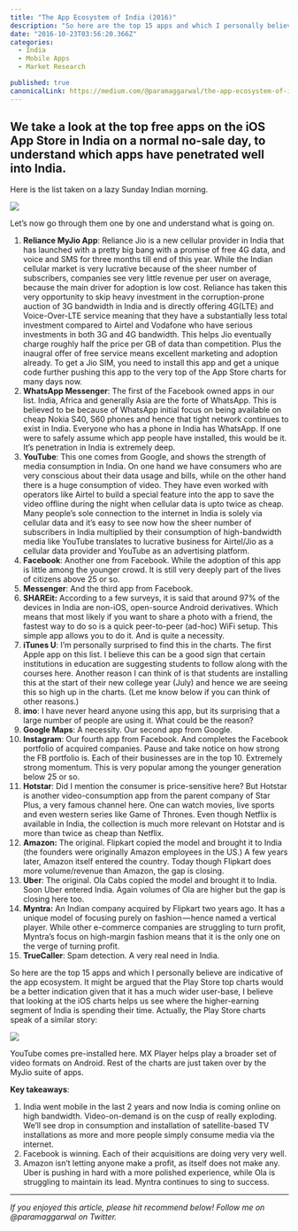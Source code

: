 ```yaml
---
title: "The App Ecosystem of India (2016)"
description: "So here are the top 15 apps and which I personally believe are indicative of the app ecosystem. It might be argued that the Play Store top charts would be a better indication given that it has a much…"
date: "2016-10-23T03:56:20.366Z"
categories: 
  - India
  - Mobile Apps
  - Market Research

published: true
canonicalLink: https://medium.com/@paramaggarwal/the-app-ecosystem-of-india-iphone-2016-3aba323f5db8
---
```


## We take a look at the top free apps on the iOS App Store in India on a normal no-sale day, to understand which apps have penetrated well into India.

Here is the list taken on a lazy Sunday Indian morning.

![](/img/1*yT4rqZiVMOoFv7wEcjDXaA.png)

Let’s now go through them one by one and understand what is going on.

1.  **Reliance MyJio App**: Reliance Jio is a new cellular provider in India that has launched with a pretty big bang with a promise of free 4G data, and voice and SMS for three months till end of this year. While the Indian cellular market is very lucrative because of the sheer number of subscribers, companies see very little revenue per user on average, because the main driver for adoption is low cost. Reliance has taken this very opportunity to skip heavy investment in the corruption-prone auction of 3G bandwidth in India and is directly offering 4G(LTE) and Voice-Over-LTE service meaning that they have a substantially less total investment compared to Airtel and Vodafone who have serious investments in both 3G and 4G bandwidth. This helps Jio eventually charge roughly half the price per GB of data than competition. Plus the inaugral offer of free service means excellent marketing and adoption already. To get a Jio SIM, you need to install this app and get a unique code further pushing this app to the very top of the App Store charts for many days now.
2.  **WhatsApp Messenger**: The first of the Facebook owned apps in our list. India, Africa and generally Asia are the forte of WhatsApp. This is believed to be because of WhatsApp initial focus on being available on cheap Nokia S40, S60 phones and hence that tight network continues to exist in India. Everyone who has a phone in India has WhatsApp. If one were to safely assume which app people have installed, this would be it. It’s penetration in India is extremely deep.
3.  **YouTube**: This one comes from Google, and shows the strength of media consumption in India. On one hand we have consumers who are very conscious about their data usage and bills, while on the other hand there is a huge consumption of video. They have even worked with operators like Airtel to build a special feature into the app to save the video offline during the night when cellular data is upto twice as cheap. Many people’s sole connection to the internet in India is solely via cellular data and it’s easy to see now how the sheer number of subscribers in India multiplied by their consumption of high-bandwidth media like YouTube translates to lucrative business for Airtel/Jio as a cellular data provider and YouTube as an advertising platform.
4.  **Facebook**: Another one from Facebook. While the adoption of this app is little among the younger crowd. It is still very deeply part of the lives of citizens above 25 or so.
5.  **Messenger**: And the third app from Facebook.
6.  **SHAREit:** According to a few surveys, it is said that around 97% of the devices in India are non-iOS, open-source Android derivatives. Which means that most likely if you want to share a photo with a friend, the fastest way to do so is a quick peer-to-peer (ad-hoc) WiFi setup. This simple app allows you to do it. And is quite a necessity.
7.  **iTunes U**: I’m personally surprised to find this in the charts. The first Apple app on this list. I believe this can be a good sign that certain institutions in education are suggesting students to follow along with the courses here. Another reason I can think of is that students are installing this at the start of their new college year (July) and hence we are seeing this so high up in the charts. (Let me know below if you can think of other reasons.)
8.  **imo**: I have never heard anyone using this app, but its surprising that a large number of people are using it. What could be the reason?
9.  **Google Maps**: A necessity. Our second app from Google.
10.  **Instagram**: Our fourth app from Facebook. And completes the Facebook portfolio of acquired companies. Pause and take notice on how strong the FB portfolio is. Each of their businesses are in the top 10. Extremely strong momentum. This is very popular among the younger generation below 25 or so.
11.  **Hotstar**: Did I mention the consumer is price-sensitive here? But Hotstar is another video-consumption app from the parent company of Star Plus, a very famous channel here. One can watch movies, live sports and even western series like Game of Thrones. Even though Netflix is available in India, the collection is much more relevant on Hotstar and is more than twice as cheap than Netflix.
12.  **Amazon:** The original. Flipkart copied the model and brought it to India (the founders were originally Amazon employees in the US.) A few years later, Amazon itself entered the country. Today though Flipkart does more volume/revenue than Amazon, the gap is closing.
13.  **Uber**: The original. Ola Cabs copied the model and brought it to India. Soon Uber entered India. Again volumes of Ola are higher but the gap is closing here too.
14.  **Myntra:** An Indian company acquired by Flipkart two years ago. It has a unique model of focusing purely on fashion — hence named a vertical player. While other e-commerce companies are struggling to turn profit, Myntra’s focus on high-margin fashion means that it is the only one on the verge of turning profit.
15.  **TrueCaller**: Spam detection. A very real need in India.

So here are the top 15 apps and which I personally believe are indicative of the app ecosystem. It might be argued that the Play Store top charts would be a better indication given that it has a much wider user-base, I believe that looking at the iOS charts helps us see where the higher-earning segment of India is spending their time. Actually, the Play Store charts speak of a similar story:

![](/img/1*r2N_fpXWPyzGpiG_n-KVxw.png)

YouTube comes pre-installed here. MX Player helps play a broader set of video formats on Android. Rest of the charts are just taken over by the MyJio suite of apps.

**Key takeaways**:

1.  India went mobile in the last 2 years and now India is coming online on high bandwidth. Video-on-demand is on the cusp of really exploding. We’ll see drop in consumption and installation of satellite-based TV installations as more and more people simply consume media via the internet.
2.  Facebook is winning. Each of their acquisitions are doing very very well.
3.  Amazon isn’t letting anyone make a profit, as itself does not make any. Uber is pushing in hard with a more polished experience, while Ola is struggling to maintain its lead. Myntra continues to sing to success.

---

_If you enjoyed this article, please hit recommend below! Follow me on @paramaggarwal on Twitter._

